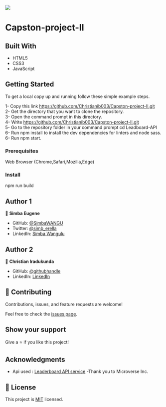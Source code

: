 ![](https://img.shields.io/badge/Microverse-blueviolet)

# Capston-project-II

## Built With

- HTML5
- CSS3
- JavaScript

## Getting Started

To get a local copy up and running follow these simple example steps.

1- Copy this link https://github.com/Christianib003/Capston-project-II.git <br>
2- Get the directory that you want to clone the repository. <br>
3- Open the command prompt in this directory. <br>
4- Write https://github.com/Christianib003/Capston-project-II.git <br>
5- Go to the repository folder in your command prompt cd Leadboard-API<br>
6- Run npm install to install the dev dependencies for linters and node sass.
6- Run npm start.
### Prerequisites

Web Browser (Chrome,Safari,Mozilla,Edge)

### Install

npm run build



## Author 1
🧑  **Simba Eugene**

- GitHub: [@SimbaWANGU](https://github.com/SimbaWANGU)
- Twitter: [@simb_erella](https://twitter.com/simb_erella)
- LinkedIn: [Simba Wangulu](https://www.linkedin.com/in/simba-wangulu/)

## Author 2
👤 **Christian Iradukunda**

- GitHub: [@githubhandle](https://github.com/Christianib003)
- LinkedIn: [LinkedIn](https://www.linkedin.com/in/christian-iradukunda-byiringiro-657598226)


## 🤝 Contributing

Contributions, issues, and feature requests are welcome!

Feel free to check the [issues page](../../issues/).

## Show your support

Give a ⭐️ if you like this project!

## Acknowledgments
- Api used : [Leaderboard API service](https://www.notion.so/Leaderboard-API-service-24c0c3c116974ac49488d4eb0267ade3)
-Thank you to Microverse Inc.

## 📝 License

This project is [MIT](./MIT.md) licensed.
